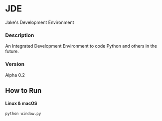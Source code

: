 # JDE
Jake's Development Environment

### Description
An Integrated Development Environment to code Python and others in the future.

### Version
Alpha 0.2

## How to Run
#### Linux & macOS
`python window.py`

